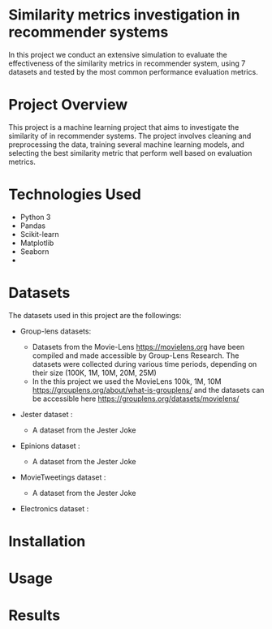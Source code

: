 # Similarity metrics investigation in recommender systems
In this project we conduct an extensive simulation to evaluate the effectiveness of the similarity metrics in recommender system, using 7 datasets and tested by the most common performance evaluation metrics.

# Project Overview
This project is a machine learning project that aims to investigate the similarity of in recommender systems. The project involves cleaning and preprocessing the data, training several machine learning models, and selecting the best similarity metric that perform well based on evaluation metrics.

# Technologies Used
  - Python 3
  - Pandas
  - Scikit-learn
  - Matplotlib
  - Seaborn
  - 
# Datasets
The datasets used in this project are the followings:
  - Group-lens datasets: 
    - Datasets from the Movie-Lens https://movielens.org have been compiled and made accessible by Group-Lens Research. The datasets were collected during various time periods, depending on their size (100K, 1M, 10M, 20M, 25M)
    - In the this project we used the MovieLens 100k, 1M, 10M https://grouplens.org/about/what-is-grouplens/ and the datasets can be accessible here https://grouplens.org/datasets/movielens/

  - Jester dataset : 
    - A dataset from the Jester Joke

  - Epinions dataset : 
    - A dataset from the Jester Joke
    
  - MovieTweetings dataset : 
    - A dataset from the Jester Joke
    
  - Electronics dataset : 

# Installation
# Usage
# Results
